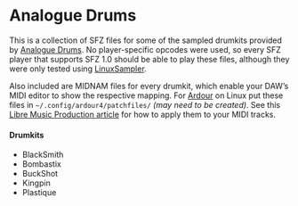 # Analogue Drums

This is a collection of SFZ files for some of the sampled drumkits provided by [Analogue Drums](http://analoguedrums.com/). No player-specific opcodes were used, so every SFZ player that supports SFZ 1.0 should be able to play these files, although they were only tested using [LinuxSampler](https://www.linuxsampler.org/).

Also included are MIDNAM files for every drumkit, which enable your DAW’s MIDI editor to show the respective mapping. For [Ardour](https://ardour.org/) on Linux put these files in `~/.config/ardour4/patchfiles/` _(may need to be created)_. See this [Libre Music Production article](http://libremusicproduction.com/news/20151229-avl-drumkits-updated-version-10) for how to apply them to your MIDI tracks.

#### Drumkits
- BlackSmith
- Bombastix
- BuckShot
- Kingpin
- Plastique
